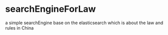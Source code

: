 # searchEngineForLaw
a simple searchEngine base on the elasticsearch which is about the law and rules in China
